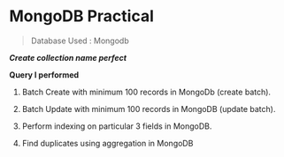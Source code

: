 # MongoDB Practical

> Database Used : Mongodb

***Create collection name perfect***

**Query I performed**

1.  Batch Create with minimum 100 records in MongoDb (create batch).

2. Batch Update with minimum 100 records  in MongoDB (update batch).

3. Perform indexing on particular 3 fields in MongoDB.

4. Find duplicates using aggregation in MongoDB
